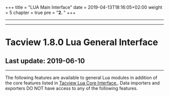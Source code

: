+++
title = "LUA Main Interface"
date = 2019-04-13T18:16:05+02:00
weight = 5
chapter = true
pre = "<b>2. </b>"
+++

---

---

#	Tacview 1.8.0 Lua General Interface
##	Last update: 2019-06-10

---

The following features are available to general Lua modules in addition of the core features listed in [Tacview Lua Core Interface.](/lua-core-interface/).
Data importers and exporters DO NOT have access to any of the following features.
